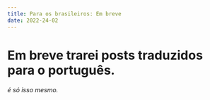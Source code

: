 ```yaml
---
title: Para os brasileiros: Em breve
date: 2022-24-02
---
```


# Em breve trarei posts traduzidos para o português.

###### é só isso mesmo.
